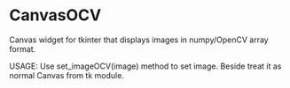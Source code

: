 # CanvasOCV
Canvas widget for tkinter that displays images in numpy/OpenCV array format.

USAGE:
Use set_imageOCV(image) method to set image.
Beside treat it as normal Canvas from tk module.
